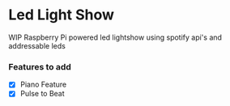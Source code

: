 # Led Light Show
WIP Raspberry Pi powered led lightshow using spotify api's and addressable leds

### Features to add
- [x] Piano Feature
- [X] Pulse to Beat
